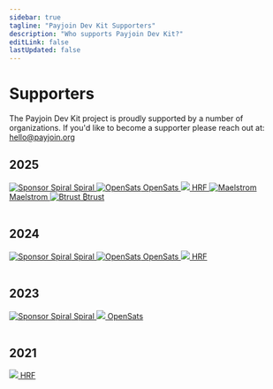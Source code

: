 ```yaml
---
sidebar: true
tagline: "Payjoin Dev Kit Supporters"
description: "Who supports Payjoin Dev Kit?"
editLink: false
lastUpdated: false
---
```


# Supporters

The Payjoin Dev Kit project is proudly supported by a number of organizations. If you'd like to become a supporter
please reach out at: [hello@payjoin.org](mailto:hello@bitcoindevkit.org)

## 2025

<div class="supporters">
  <div class="row">
      <a href="https://nitter.net/spiralbtc/status/1961473589049245895#m" target="_blank" rel="nofollow noopener">
          <img src="/img/spiral.svg" alt="Sponsor Spiral">
          Spiral
      </a>
      <a href="https://opensats.org/blog/advancements-in-developer-libraries#payjoin-dev-kit"  target="_blank" rel="nofollow noopener">
        <img src="/img/opensats.png" alt="OpenSats">
        OpenSats
      </a>
    <a href="https://hrfbounties.org/#Serverless%20Payjoin" target="_blank" rel="nofollow noopener">
        <img src="/img/hrf.png">
        HRF
    </a>
    <a href="https://bitcoinmagazine.com/news/ben-allen-receives-maelstrom-bitcoin-developer-grant-to-advance-payjoin-tech"  target="_blank" rel="nofollow noopener">
        <img src="/img/maelstrom.png" alt="Maelstrom">
        Maelstrom
    </a>
    <a href="https://www.btrust.tech/"  target="_blank" rel="nofollow noopener">
        <img src="/img/btrust.jpg" alt="Btrust">
        ₿trust
    </a>
  </div>
</div>
<br>


## 2024

<div class="supporters">
  <div class="row">
      <a href="https://nitter.net/spiralbtc/status/1848741207502885101#m" target="_blank" rel="nofollow noopener">
          <img src="/img/spiral.svg" alt="Sponsor Spiral">
          Spiral
      </a>
      <a href="https://opensats.org/blog/bitcoin-grants-july-2023#payjoin-dev-kit"  target="_blank" rel="nofollow noopener">
        <img src="/img/opensats.png" alt="OpenSats">
        OpenSats
      </a>
    <a href="https://hrfbounties.org/#Serverless%20Payjoin" target="_blank" rel="nofollow noopener">
        <img src="/img/hrf.png">
        HRF
    </a>
  </div>
</div>
<br>

## 2023

<div class="supporters">
  <div class="row">
      <a href="https://nitter.net/spiralbtc/status/1747663472836431925#m" target="_blank" rel="nofollow noopener">
          <img src="/img/spiral.svg" alt="Sponsor Spiral">
          Spiral
      </a>
      <a href="https://opensats.org/blog/bitcoin-grants-july-2023#payjoin-dev-kit"  target="_blank" rel="nofollow noopener">
        <img src="/img/opensats.png">
        OpenSats
      </a>
  </div>
</div>
<br>

## 2021

<div class="supporters">
    <div class="row">
        <a href="https://hrf.org/latest/hrfs-bitcoin-development-fund-announces-375-million-satoshis-across-10-q3-gifts/#:~:text=Payjoin" target="_blank" rel="nofollow noopener">
            <img src="/img/hrf.png">
            HRF
        </a>
    </div>
</div>
<br>